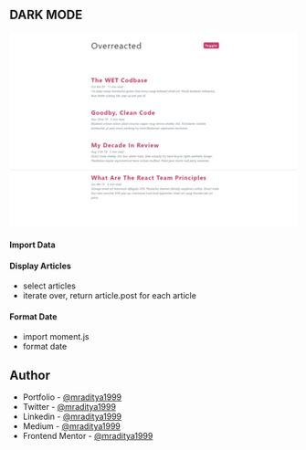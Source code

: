 ## DARK MODE

[![Dark Mode](./design/19-dark-mode.jpeg)](https://javascript-19-dark-mode.netlify.app)



#### Import Data

#### Display Articles

- select articles
- iterate over, return article.post for each article

#### Format Date

- import moment.js
- format date

## Author

- Portfolio - [@mraditya1999](https://www.adityayadav.live)
- Twitter - [@mraditya1999](https://twitter.com/mraditya1999)
- Linkedin - [@mraditya1999](https://www.linkedin.com/in/mraditya1999/)
- Medium - [@mraditya1999](https://medium.com/@mraditya1999)
- Frontend Mentor - [@mraditya1999](https://www.frontendmentor.io/profile/Aditya-oss-creator)
